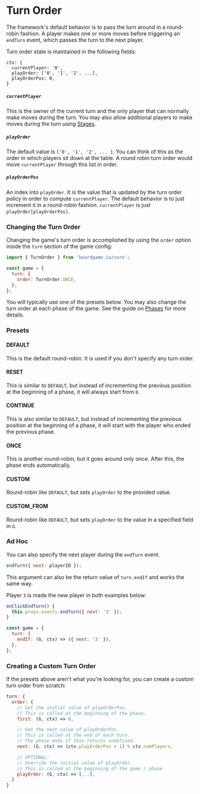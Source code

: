 # Turn Order

The framework's default behavior is to pass the turn around
in a round-robin fashion. A player makes one or more moves
before triggering an `endTurn` event, which passes the turn
to the next player.

Turn order state is maintained in the following fields:

```
ctx: {
  currentPlayer: '0',
  playOrder: ['0', '1', '2', ...],
  playOrderPos: 0,
}
```

##### `currentPlayer`

This is the owner of the current turn and the only player that
can normally make moves during the turn. You may also allow
additional players to make moves during the turn using [Stages](stages.md).

##### `playOrder`

The default value is `['0', '1', '2', ... ]`. You can think of this
as the order in which players sit down at the table. A round
robin turn order would move `currentPlayer` through this
list in order.

##### `playOrderPos`

An index into `playOrder`. It is the value that is updated
by the turn order policy in order to compute `currentPlayer`.
The default behavior is to just increment it in a round-robin
fashion. `currentPlayer` is just `playOrder[playOrderPos]`.

### Changing the Turn Order

Changing the game's turn order is accomplished by using the `order`
option inside the `turn` section of the game config:

```js
import { TurnOrder } from 'boardgame.io/core';

const game = {
  turn: {
    order: TurnOrder.ONCE,
  },
};
```

You will typically use one of the presets below. You may also
change the turn order at each phase of the game. See the guide
on [Phases](phases.md) for more details.

### Presets

#### DEFAULT

This is the default round-robin. It is used if you don't
specify any turn order.

#### RESET

This is similar to `DEFAULT`, but instead of incrementing
the previous position at the beginning of a phase, it
will always start from `0`.

#### CONTINUE

This is also similar to `DEFAULT`, but instead of incrementing
the previous position at the beginning of a phase, it will
start with the player who ended the previous phase.

#### ONCE

This is another round-robin, but it goes around only once.
After this, the phase ends automatically.

#### CUSTOM

Round-robin like `DEFAULT`, but sets `playOrder` to the provided
value.

#### CUSTOM_FROM

Round-robin like `DEFAULT`, but sets `playOrder` to the value
in a specified field in `G`.

### Ad Hoc

You can also specify the next player during the `endTurn` event.

```js
endTurn({ next: playerID });
```

This argument can also be the return value of `turn.endIf` and
works the same way.

Player `3` is made the new player in both examples below:

```js
onClickEndTurn() {
  this.props.events.endTurn({ next: '3' });
}
```

```js
const game = {
  turn: {
    endIf: (G, ctx) => ({ next: '3' }),
  },
};
```

### Creating a Custom Turn Order

If the presets above aren't what you're looking for, you can
create a custom turn order from scratch:

```js
turn: {
  order: {
    // Get the initial value of playOrderPos.
    // This is called at the beginning of the phase.
    first: (G, ctx) => 0,

    // Get the next value of playOrderPos.
    // This is called at the end of each turn.
    // The phase ends if this returns undefined.
    next: (G, ctx) => (ctx.playOrderPos + 1) % ctx.numPlayers,

    // OPTIONAL:
    // Override the initial value of playOrder.
    // This is called at the beginning of the game / phase.
    playOrder: (G, ctx) => [...],
  }
}
```
